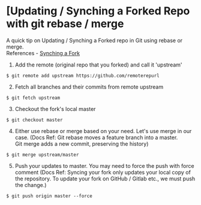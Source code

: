 # [Updating / Synching a Forked Repo with git rebase / merge
A quick tip on Updating / Synching a Forked repo in Git using rebase or merge.<br/> 
References - [Synching a Fork](https://docs.github.com/en/free-pro-team@latest/github/collaborating-with-issues-and-pull-requests/syncing-a-fork)

1. Add the remote (original repo that you forked) and call it 'upstream' 
```
$ git remote add upstream https://github.com/remoterepurl
```

2. Fetch all branches and their commits from remote upstream

```
$ git fetch upstream
```

3. Checkout the fork's local master
```
$ git checkout master
```

4. Either use rebase or merge based on your need. Let's use merge in our case. (Docs Ref: Git rebase moves a feature branch into a master. Git merge adds a new commit, preserving the history)
```
$ git merge upstream/master
```

5. Push your updates to master. You may need to force the push with force comment (Docs Ref:
Syncing your fork only updates your local copy of the repository. To update your fork on GitHub / Gitlab etc., we must push the change.)
```
$ git push origin master --force
```